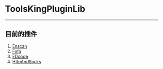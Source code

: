 # ToolsKingPluginLib  
---  
## 目前的插件
1. [Enscan](https://github.com/ifacker/Enscan_jar)
2. [Fofa](https://github.com/ifacker/Fofa_jar)
3. [EDcode](https://github.com/ifacker/EDcode_jar)
4. [HttpAndSocks](https://github.com/ifacker/HttpAndSocks_jar)